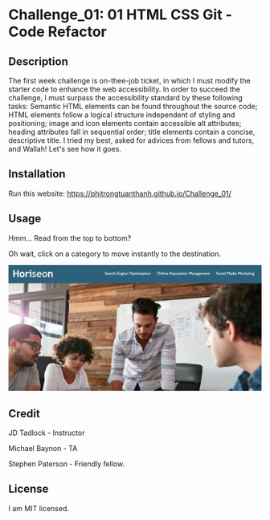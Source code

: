 # Challenge_01: 01 HTML CSS Git - Code Refactor

## Description

The first week challenge is on-thee-job ticket, in which I must modify the starter code to enhance the web accessibility. In order to succeed the challenge, I must surpass the accessibility standard by these following tasks: Semantic HTML elements can be found throughout the source code; HTML elements follow a logical structure independent of styling and positioning; image and icon elements contain accessible alt attributes; heading attributes fall in sequential order; title elements contain a concise, descriptive title. I tried my best, asked for advices from fellows and tutors, and Wallah! Let's see how it goes. 

## Installation

Run this website: <https://phitrongtuanthanh.github.io/Challenge_01/>

## Usage

Hmm... Read from the top to bottom?

Oh wait, click on a category to move instantly to the destination.

![Horiseon Website](assets/images/screenshot.png)

## Credit

JD Tadlock - Instructor

Michael Baynon - TA

Stephen Paterson - Friendly fellow.

## License

I am MIT licensed.